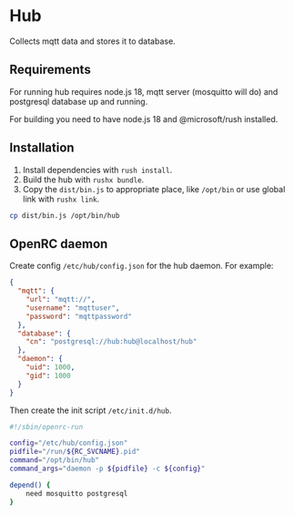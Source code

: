 # Hub

Collects mqtt data and stores it to database.

## Requirements

For running hub requires node.js 18, mqtt server (mosquitto will do) and postgresql database up and running.

For building you need to have node.js 18 and @microsoft/rush installed.

## Installation

1. Install dependencies with `rush install`.
2. Build the hub with `rushx bundle`.
3. Copy the `dist/bin.js` to appropriate place, like `/opt/bin` or use global link with `rushx link`.
```sh
cp dist/bin.js /opt/bin/hub
```

## OpenRC daemon

Create config `/etc/hub/config.json` for the hub daemon. For example:

```json
{
  "mqtt": {
    "url": "mqtt://",
    "username": "mqttuser",
    "password": "mqttpassword"
  },
  "database": {
    "cn": "postgresql://hub:hub@localhost/hub"
  },
  "daemon": {
    "uid": 1000,
    "gid": 1000
  }
}
```

Then create the init script `/etc/init.d/hub`.

```sh
#!/sbin/openrc-run

config="/etc/hub/config.json"
pidfile="/run/${RC_SVCNAME}.pid"
command="/opt/bin/hub"
command_args="daemon -p ${pidfile} -c ${config}"

depend() {
    need mosquitto postgresql
}
```
